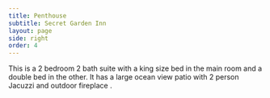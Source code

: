 ```yaml
---
title: Penthouse
subtitle: Secret Garden Inn
layout: page
side: right
order: 4
---
```


This is a 2 bedroom 2 bath suite with a king size bed in the main room and a double bed in the other. It has a large ocean view patio with 2 person Jacuzzi and outdoor fireplace .
